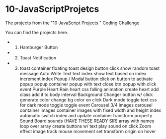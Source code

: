 # 10-JavaScriptProjetcs
The projects from the "10 JavaScript Projects " Coding Challenge

You can find the projects here.

 - 1. Hamburger Button
 - 2. Toast Notification
 - 3. toast container floating
toast design
button
click show random toast message
Auto Write Text
text
index
show text based on index
increment index
Popup / Modal
button
click on button to activate popup
popup container
popup with text
close btn popup with click event
Purple Heart Rain
heart css
falling animation
create heart
add class
add it to body
interval
Background Changer
button w/ click
generate color
change bg color on click
Dark mode toggle
text
css for dark mode
toggle
toggle event
Carousel
3/4 images
carousel container
images container
images with fixed width and height
index
automatic switch index and update container transform property
Sound Board
sounds (HAVE THESE READY SIR)
array with names
loop over array
create buttons w/ text
play sound on click
Zoom effect
image
track mouse movement
set transform origin on hover
